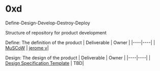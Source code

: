 # 0xd
Define-Design-Develop-Destroy-Deploy

Structure of repository for product development

Define:  The definition of the product
| Deliverable | Owner |
|----|----|
| [MuSCoW](./Define/MuSCoW.md) | [jerome v](https://github.com/jeromeverhoeven)|

Design: The design of the product
| Deliverable | Owner |
|----|----|
| [Design Specification Template](./Design/Spec-1) | TBD|
